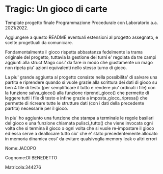 # Tragic: Un gioco di carte
Template progetto finale Programmazione Procedurale con Laboratorio a.a. 2021/2022.

Aggiungere a questo README eventuali estensioni al progetto assegnato, e scelte progettuali da comunicare.

Fondamentalmente il gioco rispetta abbastanza fedelmente la trama originale del progetto, tuttavia la gestione dei turni e' regolata da tre campi aggiunti
alla struct Mago cosi' da fare in modo che giustamente un mago non ripeta piu' azioni equivalenti nello  stesso turno di gioco.

La piu' grande aggiunta al progetto consiste nella possibilita' di salvare una partita e riprendere quando si vuole grazie alla scrittura dei dati di gioco
su ben 4 file di testo (per semplificare il tutto e rendere piu' ordinati i file) con la funzione salva_gioco()  alla funzione riprendi_gioco() che permette di leggere tutti i file di testo e infine grazie a imposta_gioco_ripresa() che permette di ricreare tutte le strutture dati (con i dati della precedente partita) necessarie per il gioco.

In piu' ho aggiunto una funzione che stampa a terminale le regole basilari del gioco e una funzione chiamata pulisci_tutto() che viene invocata ogni volta che si termina il gioco o ogni volta che si vuole re-impostare il gioco ed essa serve a deallocare tutto cio' che e' stato precedentemente allocato in memoria dinamica cosi' da evitare qualsivoglia memory leak o altri errori


Nome:JACOPO

Cognome:DI BENEDETTO

Matricola:344276
